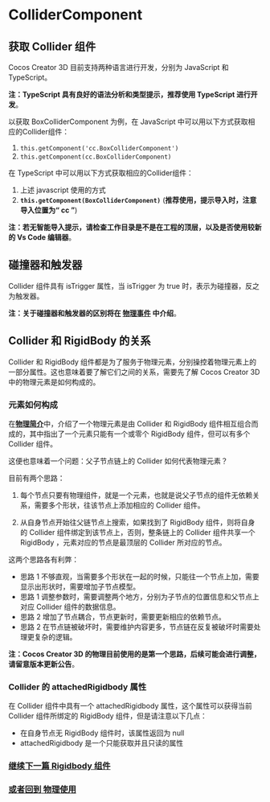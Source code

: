 # ColliderComponent

## 获取 Collider 组件

Cocos Creator 3D 目前支持两种语言进行开发，分别为 JavaScript 和 TypeScript。

**注：TypeScript 具有良好的语法分析和类型提示，推荐使用 TypeScript 进行开发**。

以获取 BoxColliderComponent 为例，在 JavaScript 中可以用以下方式获取相应的Collider组件：

1. `this.getComponent('cc.BoxColliderComponent')`
2. `this.getComponent(cc.BoxColliderComponent)`

在 TypeScript 中可以用以下方式获取相应的Collider组件：

1. 上述 javascript 使用的方式
2. **`this.getComponent(BoxColliderComponent)`** (**推荐使用，提示导入时，注意导入位置为“ cc ”**)

**注：若无智能导入提示，请检查工作目录是不是在工程的顶层，以及是否使用较新的 Vs Code 编辑器**。

## 碰撞器和触发器

Collider 组件具有 isTrigger 属性，当 isTrigger 为 true 时，表示为碰撞器，反之为触发器。

**注：关于碰撞器和触发器的区别将在 [物理事件](physics-event.md) 中介绍**。

## Collider 和 RigidBody 的关系

Collider 和 RigidBody 组件都是为了服务于物理元素，分别操控着物理元素上的一部分属性。这也意味着要了解它们之间的关系，需要先了解 Cocos Creator 3D 中的物理元素是如何构成的。

### 元素如何构成

在[**物理简介**](./../physics.md)中，介绍了一个物理元素是由 Collider 和 RigidBody 组件相互组合而成的，其中指出了一个元素只能有一个或零个 RigidBody 组件，但可以有多个 Collider 组件。

这便也意味着一个问题：父子节点链上的 Collider 如何代表物理元素？

目前有两个思路：

1. 每个节点只要有物理组件，就是一个元素，也就是说父子节点的组件无依赖关系，需要多个形状，往该节点上添加相应的 Collider 组件。

2. 从自身节点开始往父链节点上搜索，如果找到了 RigidBody 组件，则将自身的 Collider 组件绑定到该节点上，否则，整条链上的 Collider 组件共享一个 RigidBody ，元素对应的节点是最顶层的 Collider 所对应的节点。

这两个思路各有利弊：

- 思路 1 不够直观，当需要多个形状在一起的时候，只能往一个节点上加，需要显示出形状时，需要增加子节点模型。
- 思路 1 调整参数时，需要调整两个地方，分别为子节点的位置信息和父节点上对应 Collider 组件的数据信息。
- 思路 2 增加了节点耦合，节点更新时，需要更新相应的依赖节点。
- 思路 2 在节点链被破坏时，需要维护内容更多，节点链在反复被破坏时需要处理更复杂的逻辑。

**注：Cocos Creator 3D 的物理目前使用的是第一个思路，后续可能会进行调整，请留意版本更新公告**。

### Collider 的 attachedRigidbody 属性

在 Collider 组件中具有一个 attachedRigidbody 属性，这个属性可以获得当前 Collider 组件所绑定的 RigidBody 组件，但是请注意以下几点：

- 在自身节点无 RigidBody 组件时，该属性返回为 null
- attachedRigidbody 是一个只能获取并且只读的属性

### [**继续下一篇** Rigidbody 组件](physics-rigidbody.md)

### [**或者回到** 物理使用](./../physics-use.md)
